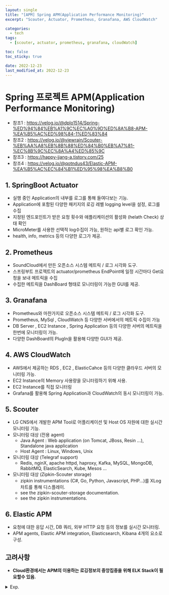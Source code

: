 ```yaml
---
layout: single
title: "[APM] Spring APM(Application Performance Monitoring)"
excerpt: "Scouter, Actuator, Prometheus, Granafana, AWS CloudWatch"

categories:
  - tech
tags:
  - [scouter, actuator, prometheus, granafana, cloudWatch]

toc: false
toc_sticky: true

date: 2022-12-23
last_modified_at: 2022-12-23
---
```

# Spring 프로젝트 APM(Application Performance Monitoring)

- 참조1 : https://velog.io/@dplo1514/Spring-%ED%94%84%EB%A1%9C%EC%A0%9D%ED%8A%B8-APM-%EA%B5%AC%ED%98%84-1%ED%83%84
- 참조2 : https://velog.io/@viewrain/Scouter-%EB%AA%A8%EB%8B%88%ED%84%B0%EB%A7%81-%EC%8B%9C%EC%8A%A4%ED%85%9C
- 참조3 : https://happy-jjang-a.tistory.com/25
- 참조4 : https://velog.io/@qotndus43/Elastic-APM-%EA%B5%AC%EC%84%B1%ED%95%98%EA%B8%B0
 
## 1. SpringBoot Actuator
- 실행 중인 Application의 내부를 로그를 통해 들여다보는 기능.
- Application에 포함된 다양한 패키지의 로깅 레벨 logging level을 설정, 로그를 수집
- 지정된 엔드포인트가 받은 요청 횟수와 애플리케이션의 활성화 (helath Check) 상태 확인
- MicroMeter를 사용한 선택적 log수집이 가능, 원하는 api별 로그 확인 가능.
- health, info, metrics 등의 다양한 로그가 제공.

## 2. Prometheus
- SoundCloud에서 만든 오픈소스 시스템 메트릭 / 로그 시각화 도구.
- 스프링부트 프로젝트의 actuator/prometheus EndPoint에 일정 시간마다 Get요청을 보내 메트릭을 수집
- 수집한 메트릭을 DashBoard 형태로 모니터링이 가능한 GUI를 제공.

## 3. Granafana
- Prometheus와 마찬가지로 오픈소스 시스템 메트릭 / 로그 시각화 도구.
- Prometheus, MySql , CloudWatch 등 다양한 서버에서의 메트릭 수집이 가능
- DB Server , EC2 Instance , Spring Application 등의 다양한 서버의 메트릭을 한번에 모니터링이 가능.
- 다양한 DashBoard의 PlugIn을 활용해 다양한 GUI가 제공.

## 4. AWS CloudWatch
- AWS에서 제공하는 RDS , EC2 , ElasticCahce 등의 다양한 클라우드 서버의 모니터링 가능.
- EC2 Instance의 Memory 사용량을 모니터링하기 위해 사용.
- EC2 Instance를 직접 모니터링
- Grafana를 활용해 Spring Application과 CloudWatch의 동시 모니터링이 가능.
  
## 5. Scouter
- LG CNS에서 개발한 APM Tool로 어플리케이션 및 Host OS 자원에 대한 실시간 모니터링 기능.
- 모니터링 대상 (전용 agent)
  - Java Agent : Web application (on Tomcat, JBoss, Resin ...), Standalone java application
  - Host Agent : Linux, Windows, Unix
- 모니터링 대상 (Telegraf support)
  - Redis, nginX, apache httpd, haproxy, Kafka, MySQL, MongoDB, RabbitMQ, ElasticSearch, Kube, Mesos ...
- 모니터링 대상 (Zipkin-Scouter storage)
  - zipkin instrumentations (C#, Go, Python, Javascript, PHP...)를 XLog 차트를 통해 디스플레이.
  - see the zipkin-scouter-storage documentation.
  - see the zipkin instrumentations.

## 6. Elastic APM
- 요청에 대한 응답 시간, DB 쿼리, 외부 HTTP 요청 등의 정보를 실시간 모니터링.
- APM agents, Elastic APM integration, Elasticsearch, Kibana 4개의 요소로 구성.

## 고려사항
- **Cloud환경에서는 APM의 이용하는 로깅정보의 중앙집중을 위해 ELK Stack이 필요할수 있음.**


<details>
  <summary>Exp.</summary>  
  <pre>

### 참조

  </pre>
</details>